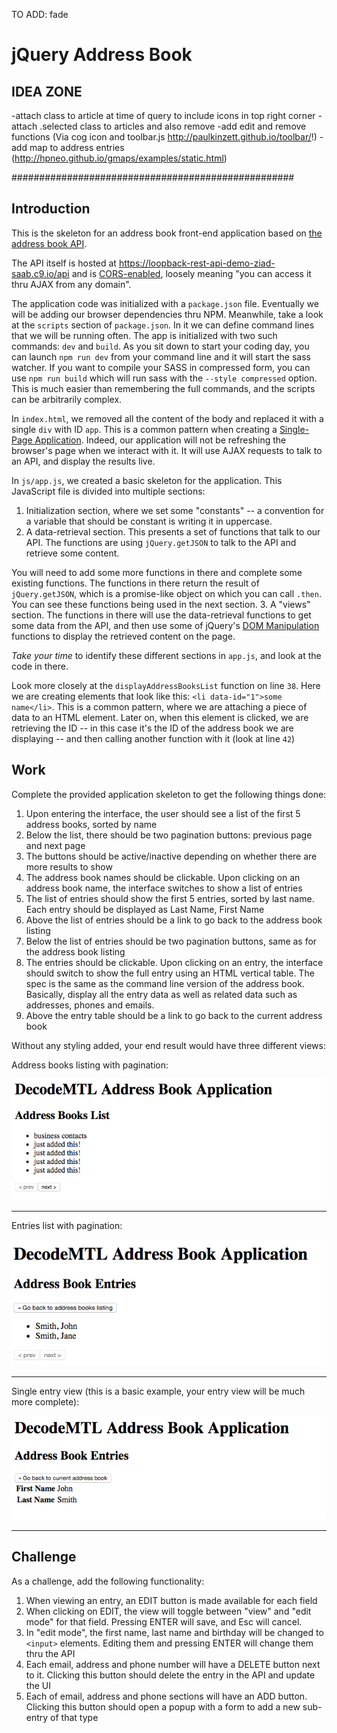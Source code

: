 TO ADD:
fade





# jQuery Address Book

## IDEA ZONE ######################################

-attach class to article at time of query to include icons in top right corner
-attach .selected class to articles and also remove 
-add edit and remove functions (Via cog icon and toolbar.js http://paulkinzett.github.io/toolbar/!)
-add map to address entries (http://hpneo.github.io/gmaps/examples/static.html)

###################################################

## Introduction
This is the skeleton for an address book front-end application based on [the address book API](https://loopback-rest-api-demo-ziad-saab.c9.io/explorer/).

The API itself is hosted at https://loopback-rest-api-demo-ziad-saab.c9.io/api and is [CORS-enabled](https://en.wikipedia.org/wiki/Cross-origin_resource_sharing),
loosely meaning "you can access it thru AJAX from any domain".

The application code was initialized with a `package.json` file. Eventually we will be adding our browser dependencies
thru NPM. Meanwhile, take a look at the `scripts` section of `package.json`. In it we can define command lines that we
will be running often. The app is initialized with two such commands: `dev` and `build`. As you sit down to start your
coding day, you can launch `npm run dev` from your command line and it will start the sass watcher. If you want to compile
your SASS in compressed form, you can use `npm run build` which will run sass with the `--style compressed` option. This
is much easier than remembering the full commands, and the scripts can be arbitrarily complex.

In `index.html`, we removed all the content of the body and replaced it with a single `div` with ID `app`.
This is a common pattern when creating a [Single-Page Application](https://en.wikipedia.org/wiki/Single-page_application).
Indeed, our application will not be refreshing the browser's page when we interact with it. It will use
AJAX requests to talk to an API, and display the results live.

In `js/app.js`, we created a basic skeleton for the application. This JavaScript file is divided into
multiple sections:

  1. Initialization section, where we set some "constants" -- a convention for a variable that should be constant is writing it in uppercase.
  2. A data-retrieval section. This presents a set of functions that talk to our API. The functions are
using `jQuery.getJSON` to talk to the API and retrieve some content. 

  You will need to add some more functions
in there and complete some existing functions. The functions in there return the result of `jQuery.getJSON`,
which is a promise-like object on which you can call `.then`. You can see these functions being used in the
next section.
  3. A "views" section. The functions in there will use the data-retrieval functions to get some data from
the API, and then use some of jQuery's [DOM Manipulation](https://api.jquery.com/category/manipulation/) functions
to display the retrieved content on the page.

*Take your time* to identify these different sections in `app.js`, and look at the code in there.

Look more closely at the `displayAddressBooksList` function on line `38`.
Here we are creating elements that look like this: `<li data-id="1">some name</li>`. This is a common pattern,
where we are attaching a piece of data to an HTML element. Later on, when this element is clicked,
we are retrieving the ID -- in this case it's the ID of the address book we are displaying -- and then
calling another function with it (look at line `42`)

## Work
Complete the provided application skeleton to get the following things done:

1. Upon entering the interface, the user should see a list of the first 5 address books, sorted by name
2. Below the list, there should be two pagination buttons: previous page and next page
3. The buttons should be active/inactive depending on whether there are more results to show
4. The address book names should be clickable. Upon clicking on an address book name, the interface switches to show a list of entries
5. The list of entries should show the first 5 entries, sorted by last name. Each entry should be displayed as Last Name, First Name
6. Above the list of entries should be a link to go back to the address book listing
7. Below the list of entries should be two pagination buttons, same as for the address book listing
8. The entries should be clickable. Upon clicking on an entry, the interface should switch to show the full entry using an HTML vertical table. The spec is the same as the command line version of the address book. Basically, display all the entry data as well as related data such as addresses, phones and emails.
9. Above the entry table should be a link to go back to the current address book

Without any styling added, your end result would have three different views:

Address books listing with pagination:

![address books list view](screenshots/addressbooks-list.png)

---

Entries list with pagination:

![entries list view](screenshots/entries-list.png)

---

Single entry view (this is a basic example, your entry view will be much more complete):

![single entry view](screenshots/single-entry.png)

---

## Challenge
As a challenge, add the following functionality:

1. When viewing an entry, an EDIT button is made available for each field
2. When clicking on EDIT, the view will toggle between "view" and "edit mode" for that field. Pressing ENTER will save, and Esc will cancel.
3. In "edit mode", the first name, last name and birthday will be changed to `<input>` elements. Editing them and pressing ENTER will change them thru the API
4. Each email, address and phone number will have a DELETE button next to it. Clicking this button should delete the entry in the API and update the UI
5. Each of email, address and phone sections will have an ADD button. Clicking this button should open a popup with a form to add a new sub-entry of that type